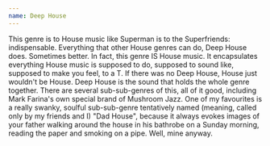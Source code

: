 ```yaml
---
name: Deep House
---
```


This genre is to House music like Superman is to the Superfriends:
indispensable. Everything that other House genres can do, Deep House
does. Sometimes better. In fact, this genre IS House music. It
encapsulates everything House music is supposed to do, supposed to sound
like, supposed to make you feel, to a T. If there was no Deep House,
House just wouldn't be House. Deep House is the sound that holds the
whole genre together. There are several sub-sub-genres of this, all of
it good, including Mark Farina's own special brand of Mushroom Jazz. One
of my favourites is a really swanky, soulful sub-sub-genre tentatively
named (meaning, called only by my friends and I) "Dad House", because it
always evokes images of your father walking around the house in his
bathrobe on a Sunday morning, reading the paper and smoking on a pipe.
Well, mine anyway.
